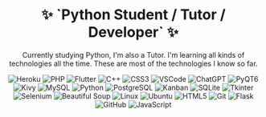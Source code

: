 <!-- Header -->
<h1 align="center">✨ `Python Student / Tutor / Developer` ✨</h1>

<!-- Description -->
<p align="center">
Currently studying Python, I'm also a Tutor. I'm learning all kinds of technologies all the time.
These are most of the technologies I know so far.


</p>

<!-- Icons for skills -->
<p align="center">
  <!-- Heroku -->
  <img src="https://img.shields.io/badge/Heroku-430098?style=for-the-badge&logo=heroku&logoColor=white" alt="Heroku">

  <!-- PHP -->
  <img src="https://img.shields.io/badge/PHP-4F5B93?style=for-the-badge&logo=php&logoColor=white" alt="PHP">

  <!-- Flutter -->
  <img src="https://img.shields.io/badge/Flutter-02569B?style=for-the-badge&logo=flutter&logoColor=white" alt="Flutter">

  <!-- C++ -->
  <img src="https://img.shields.io/badge/C++-00599C?style=for-the-badge&logo=cplusplus&logoColor=white" alt="C++">

  <!-- CSS -->
  <img src="https://img.shields.io/badge/CSS3-1572B6?style=for-the-badge&logo=css3&logoColor=white" alt="CSS3">

  <!-- VSCode -->
  <img src="https://img.shields.io/badge/VSCode-007ACC?style=for-the-badge&logo=visual-studio-code&logoColor=white" alt="VSCode">

  <!-- ChatGPT -->
  <img src="https://img.shields.io/badge/ChatGPT-00A9E0?style=for-the-badge&logo=openai&logoColor=white" alt="ChatGPT">

  <!-- PyQT6 -->
  <img src="https://img.shields.io/badge/PyQT6-01A9E1?style=for-the-badge&logo=python&logoColor=white" alt="PyQT6">

  <!-- Kivy -->
  <img src="https://img.shields.io/badge/Kivy-4B8BBE?style=for-the-badge&logo=kivy&logoColor=white" alt="Kivy">

  <!-- MySQL -->
  <img src="https://img.shields.io/badge/MySQL-4479A1?style=for-the-badge&logo=mysql&logoColor=white" alt="MySQL">

  <!-- Python -->
  <img src="https://img.shields.io/badge/Python-3776AB?style=for-the-badge&logo=python&logoColor=white" alt="Python">

  <!-- PostgreSQL -->
  <img src="https://img.shields.io/badge/PostgreSQL-316192?style=for-the-badge&logo=postgresql&logoColor=white" alt="PostgreSQL">

  <!-- Kanban -->
  <img src="https://img.shields.io/badge/Kanban-0C4B6A?style=for-the-badge&logo=trello&logoColor=white" alt="Kanban">

  <!-- SQLite -->
  <img src="https://img.shields.io/badge/SQLite-003B57?style=for-the-badge&logo=sqlite&logoColor=white" alt="SQLite">

  <!-- Tkinter -->
  <img src="https://img.shields.io/badge/Tkinter-008080?style=for-the-badge&logo=python&logoColor=white" alt="Tkinter">

  <!-- Selenium -->
  <img src="https://img.shields.io/badge/Selenium-43B02A?style=for-the-badge&logo=selenium&logoColor=white" alt="Selenium">

  <!-- Beautiful Soup -->
  <img src="https://img.shields.io/badge/Beautiful_Soup-FAE4B4?style=for-the-badge&logo=python&logoColor=white" alt="Beautiful Soup">

  <!-- Linux -->
  <img src="https://img.shields.io/badge/Linux-FCC624?style=for-the-badge&logo=linux&logoColor=black" alt="Linux">

  <!-- Ubuntu -->
  <img src="https://img.shields.io/badge/Ubuntu-E95420?style=for-the-badge&logo=ubuntu&logoColor=white" alt="Ubuntu">

  <!-- HTML5 -->
  <img src="https://img.shields.io/badge/HTML5-E34F26?style=for-the-badge&logo=html5&logoColor=white" alt="HTML5">

  <!-- Git -->
  <img src="https://img.shields.io/badge/Git-F05032?style=for-the-badge&logo=git&logoColor=white" alt="Git">

  <!-- Flask -->
  <img src="https://img.shields.io/badge/Flask-000000?style=for-the-badge&logo=flask&logoColor=white" alt="Flask">

  <!-- GitHub -->
  <img src="https://img.shields.io/badge/GitHub-181717?style=for-the-badge&logo=github&logoColor=white" alt="GitHub">

  <!-- JavaScript -->
  <img src="https://img.shields.io/badge/JavaScript-323330?style=for-the-badge&logo=javascript&logoColor=F7DF1E" alt="JavaScript">
</p>
